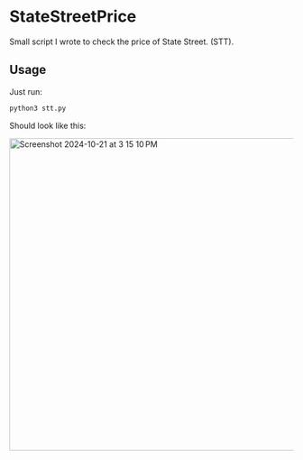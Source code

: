 # StateStreetPrice
Small script I wrote to check the price of State Street. (STT). 

## Usage

Just run:

```python
python3 stt.py
```
Should look like this:

<img width="554" alt="Screenshot 2024-10-21 at 3 15 10 PM" src="https://github.com/user-attachments/assets/be5237f5-a4e3-46f9-b223-2eb1b4cfc611">
